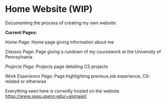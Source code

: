 # Home Website (WIP)
Documenting the process of creating my own website

**Current Pages:**

*Home Page:* Home page giving information about me

*Classes Page:* Page giving a rundown of my coursework at the University of Pennsylvania

*Projects Page:* Projects page detailing CS projects

*Work Experience Page:* Page highlighting previous job experience, CS-related or otherwise

Everything seen here is currently hosted on the website https://www.seas.upenn.edu/~aismaiel/
